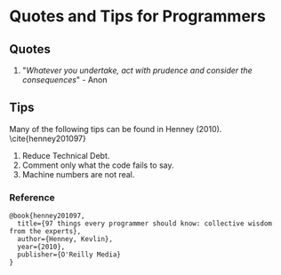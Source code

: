 # Quotes and Tips for Programmers

## Quotes

1. "_Whatever you undertake, act with prudence and consider the consequences_" - Anon

## Tips

Many of the following tips can be found in Henney (2010). \cite{henney201097}

1. Reduce Technical Debt.
2. Comment only what the code fails to say.
3. Machine numbers are not real.



### Reference 

```
@book{henney201097,
  title={97 things every programmer should know: collective wisdom from the experts},
  author={Henney, Kevlin},
  year={2010},
  publisher={O'Reilly Media}
}
```
